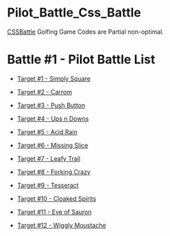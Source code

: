 # Pilot_Battle_Css_Battle
[CSSBattle](https://cssbattle.dev/) Golfing Game Codes are
Partial non-optimal.

# Battle #1 - Pilot Battle List 
+ [Target #1 - Simply Square](./1.Simply_Square.md)

+ [Target #2 - Carrom](./2.Carrom.md)

+ [Target #3 - Push Button](./3.Push_Button.md)

+ [Target #4 - Ups n Downs](./4.Ups_n_Downs.md)

+ [Target #5 - Acid Rain](./5.Acid_Rain.md)

+ [Target #6 - Missing Slice](./6.Missing_Slice.md)

+ [Target #7 - Leafy Trail](./7.Leafy_Trail.md)

+ [Target #8 - Forking Crazy](./8.Forking_Crazy.md)

+ [Target #9 - Tesseract](./9.Tesseract.md)

+ [Target #10 - Cloaked Spirits](./10.Cloaked_Spirits.md)

+ [Target #11 - Eye of Sauron](./11.Eye_of_Sauron.md)

+ [Target #12 - Wiggly Moustache](./12.Wiggly_Moustache.md)
